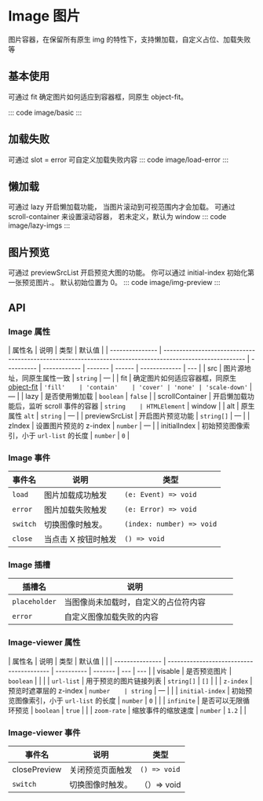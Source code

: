 <script setup>
import basic from 'exam/image/basic.vue'
import loadError from 'exam/image/load-error.vue'
import lazyImgs from 'exam/image/lazy-imgs.vue'
import imgPreview from'exam/image/img-preview.vue'
</script>

# Image 图片

图片容器，在保留所有原生 img 的特性下，支持懒加载，自定义占位、加载失败等

## 基本使用

可通过 fit 确定图片如何适应到容器框，同原生 object-fit。

::: code image/basic
<basic></basic>
:::

## 加载失败

可通过 slot = error 可自定义加载失败内容
::: code image/load-error
<loadError></loadError>
:::

## 懒加载

可通过 lazy 开启懒加载功能， 当图片滚动到可视范围内才会加载。 可通过 scroll-container 来设置滚动容器， 若未定义，默认为 window
::: code image/lazy-imgs
<lazyImgs></lazyImgs>
:::

## 图片预览

可通过 previewSrcList 开启预览大图的功能。 你可以通过 initial-index 初始化第一张预览图片.。 默认初始位置为 0。
::: code image/img-preview
<imgPreview></imgPreview>
:::

## API

### Image 属性

| 属性名          | 说明                                                                                                     | 类型       | 默认值       |
| --------------- | -------------------------------------------------------------------------------------------------------- | ---------- | ------------ | ------- | ------ | ------------- | --- |
| src             | 图片源地址，同原生属性一致                                                                               | `string`   | —            |
| fit             | 确定图片如何适应容器框，同原生 [object-fit](https://developer.mozilla.org/en-US/docs/Web/CSS/object-fit) | `'fill'    | 'contain'    | 'cover' | 'none' | 'scale-down'` | —   |
| lazy            | 是否使用懒加载                                                                                           | `boolean`  | `false`      |
| scrollContainer | 开启懒加载功能后，监听 scroll 事件的容器                                                                 | `string    | HTMLElement` | window  |
| alt             | 原生属性 `alt`                                                                                           | `string`   | —            |
| previewSrcList  | 开启图片预览功能                                                                                         | `string[]` | —            |
| zIndex          | 设置图片预览的 z-index                                                                                   | `number`   | —            |
| initialIndex    | 初始预览图像索引，小于 `url-list` 的长度                                                                 | `number`   | `0`          |

### Image 事件

| 事件名   | 说明                | 类型                      |
| -------- | ------------------- | ------------------------- |
| `load`   | 图片加载成功触发    | `(e: Event) => void`      |
| `error`  | 图片加载失败触发    | `(e: Error) => void`      |
| `switch` | 切换图像时触发。    | `(index: number) => void` |
| `close`  | 当点击 X 按钮时触发 | `() => void`              |

### Image 插槽

| 插槽名        | 说明                                 |     |     |     |
| ------------- | ------------------------------------ | --- | --- | --- |
| `placeholder` | 当图像尚未加载时，自定义的占位符内容 |     |     |     |
| `error`       | 自定义图像加载失败的内容             |     |     |     |

### Image-viewer 属性

| 属性名          | 说明                                     | 类型       | 默认值  |     |
| --------------- | ---------------------------------------- | ---------- | ------- | --- | --- |
| visable         | 是否预览图片                             | `boolean`  |         |     |
| `url-list`      | 用于预览的图片链接列表                   | `string[]` | `[]`    |     |
| `z-index`       | 预览时遮罩层的 z-index                   | `number    | string` | —   |     |
| `initial-index` | 初始预览图像索引，小于 `url-list` 的长度 | `number`   | `0`     |     |
| `infinite`      | 是否可以无限循环预览                     | `boolean`  | `true`  |     |
| `zoom-rate`     | 缩放事件的缩放速度                       | `number`   | `1.2`   |     |

### Image-viewer 事件

| 事件名       | 说明             | 类型         |
| ------------ | ---------------- | ------------ |
| closePreview | 关闭预览页面触发 | `() => void` |
| `switch`     | 切换图像时触发。 | （）=> void  |
